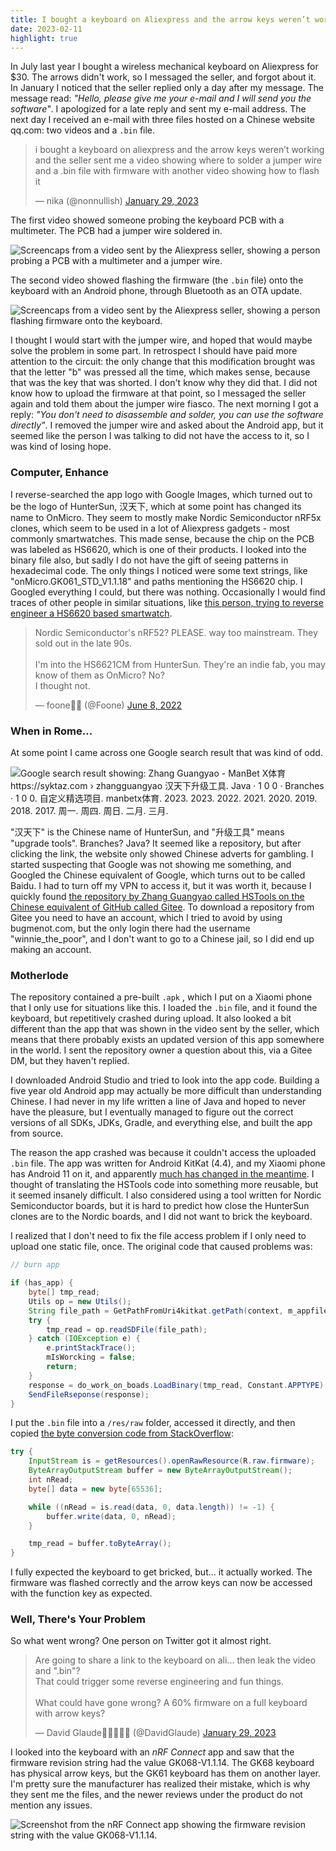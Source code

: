 ```yaml
---
title: I bought a keyboard on Aliexpress and the arrow keys weren’t working and the seller sent me a video showing where to solder a jumper wire and a .bin file with firmware with another video showing how to flash it
date: 2023-02-11
highlight: true
---
```

In July last year I bought a wireless mechanical keyboard on Aliexpress for $30. The arrows didn't work, so I messaged the seller, and forgot about it. In January I noticed that the seller replied only a day after my message. The message read: _"Hello, please give me your e-mail and I will send you the software"_. I apologized for a late reply and sent my e-mail address. The next day I received an e-mail with three files hosted on a Chinese website qq.com: two videos and a `.bin` file.

<blockquote class="twitter-tweet"><p lang="en" dir="ltr">i bought a keyboard on aliexpress and the arrow keys weren’t working and the seller sent me a video showing where to solder a jumper wire and a .bin file with firmware with another video showing how to flash it</p>&mdash; nika (@nonnullish) <a href="https://twitter.com/nonnullish/status/1619760697482833921">January 29, 2023</a></blockquote>

The first video showed someone probing the keyboard PCB with a multimeter. The PCB had a jumper wire soldered in.

![Screencaps from a video sent by the Aliexpress seller, showing a person probing a PCB with a multimeter and a jumper wire.](screencaps-1.jpg)

The second video showed flashing the firmware (the `.bin` file) onto the keyboard with an Android phone, through Bluetooth as an OTA update.

![Screencaps from a video sent by the Aliexpress seller, showing a person flashing firmware onto the keyboard.](screencaps-2.jpg)

I thought I would start with the jumper wire, and hoped that would maybe solve the problem in some part. In retrospect I should have paid more attention to the circuit: the only change that this modification brought was that the letter "b" was pressed all the time, which makes sense, because that was the key that was shorted. I don't know why they did that. I did not know how to upload the firmware at that point, so I messaged the seller again and told them about the jumper wire fiasco. The next morning I got a reply: _"You don't need to disassemble and solder, you can use the software directly"_. I removed the jumper wire and asked about the Android app, but it seemed like the person I was talking to did not have the access to it, so I was kind of losing hope.

### Computer, Enhance

I reverse-searched the app logo with Google Images, which turned out to be the logo of HunterSun, 汉天下, which at some point has changed its name to OnMicro. They seem to mostly make Nordic Semiconductor nRF5x clones, which seem to be used in a lot of Aliexpress gadgets - most commonly smartwatches. This made sense, because the chip on the PCB was labeled as HS6620, which is one of their products. I looked into the binary file also, but sadly I do not have the gift of seeing patterns in hexadecimal code. The only things I noticed were some text strings, like "onMicro.GK061_STD_V1.1.18" and paths mentioning the HS6620 chip. I Googled everything I could, but there was nothing. Occasionally I would find traces of other people in similar situations, like [this person, trying to reverse engineer a HS6620 based smartwatch](https://github.com/rbaron/HS6620D-smartwatch-reveng).

<blockquote class="twitter-tweet"><p lang="en" dir="ltr">Nordic Semiconductor&#39;s nRF52? PLEASE. way too mainstream. They sold out in the late 90s. <br><br>I&#39;m into the HS6621CM from HunterSun. They&#39;re an indie fab, you may know of them as OnMicro? No? <br>I thought not.</p>&mdash; foone🏳️‍⚧️ (@Foone) <a href="https://twitter.com/Foone/status/1534545540339204096">June 8, 2022</a></blockquote>


### When in Rome...

At some point I came across one Google search result that was kind of odd.

![Google search result showing: Zhang Guangyao - ManBet X体育 https://syktaz.com › zhangguangyao 汉天下升级工具. Java · 1 0 0 · Branches · 1 0 0. 自定义精选项目. manbetx体育. 2023. 2023. 2022. 2021. 2020. 2019. 2018. 2017. 周一. 周四. 周日. 二月. 三月.](zhang.png)

"汉天下" is the Chinese name of HunterSun, and "升级工具" means "upgrade tools". Branches? Java? It seemed like a repository, but after clicking the link, the website only showed Chinese adverts for gambling. I started suspecting that Google was not showing me something, and Googled the Chinese equivalent of Google, which turns out to be called Baidu. I had to turn off my VPN to access it, but it was worth it, because I quickly found [the repository by Zhang Guangyao called HSTools on the Chinese equivalent of GitHub called Gitee](https://gitee.com/zhangguangyao/HSTools/tree/master). To download a repository from Gitee you need to have an account, which I tried to avoid by using bugmenot.com, but the only login there had the username "winnie_the_poor", and I don't want to go to a Chinese jail, so I did end up making an account.

### Motherlode

The repository contained a pre-built `.apk` , which I put on a Xiaomi phone that I only use for situations like this. I loaded the `.bin` file, and it found the keyboard, but repetitively crashed during upload. It also looked a bit different than the app that was shown in the video sent by the seller, which means that there probably exists an updated version of this app somewhere in the world. I sent the repository owner a question about this, via a Gitee DM, but they haven't replied.

I downloaded Android Studio and tried to look into the app code. Building a five year old Android app may actually be more difficult than understanding Chinese. I had never in my life written a line of Java and hoped to never have the pleasure, but I eventually managed to figure out the correct versions of all SDKs, JDKs, Gradle, and everything else, and built the app from source.

The reason the app crashed was because it couldn't access the uploaded `.bin` file. The app was written for Android KitKat (4.4), and my Xiaomi phone has Android 11 on it, and apparently [much has changed in the meantime](https://stackoverflow.com/a/65514216). I thought of translating the HSTools code into something more reusable, but it seemed insanely difficult. I also considered using a tool written for Nordic Semiconductor boards, but it is hard to predict how close the HunterSun clones are to the Nordic boards, and I did not want to brick the keyboard.

I realized that I don't need to fix the file access problem if I only need to upload one static file, once.
The original code that caused problems was:

```java
// burn app

if (has_app) {
    byte[] tmp_read;
    Utils op = new Utils();
    String file_path = GetPathFromUri4kitkat.getPath(context, m_appfile_uri);
    try {
        tmp_read = op.readSDFile(file_path);
    } catch (IOException e) {
        e.printStackTrace();
        mIsWorcking = false;
        return;
    }
    response = do_work_on_boads.LoadBinary(tmp_read, Constant.APPTYPE);
    SendFileRseponse(response);
}
```

I put the `.bin` file into a `/res/raw` folder, accessed it directly, and then copied [the byte conversion code from StackOverflow](https://stackoverflow.com/a/1264737):

```java
try {
    InputStream is = getResources().openRawResource(R.raw.firmware);
    ByteArrayOutputStream buffer = new ByteArrayOutputStream();
    int nRead;
    byte[] data = new byte[65536];

    while ((nRead = is.read(data, 0, data.length)) != -1) {
        buffer.write(data, 0, nRead);
    }

    tmp_read = buffer.toByteArray();
}
```

I fully expected the keyboard to get bricked, but... it actually worked. The firmware was flashed correctly and the arrow keys can now be accessed with the function key as expected.

### Well, There's Your Problem

So what went wrong? One person on Twitter got it almost right.

<blockquote class="twitter-tweet"><p lang="en" dir="ltr">Are going to share a link to the keyboard on ali... then leak the video and &quot;.bin&quot;?<br>That could trigger some reverse engineering and fun things.<br><br>What could have gone wrong? A 60% firmware on a full keyboard with arrow keys?</p>&mdash; David Glaude🦠💉💉💉💉 (@DavidGlaude) <a href="https://twitter.com/DavidGlaude/status/1619844987839205377">January 29, 2023</a></blockquote>

I looked into the keyboard with an _nRF Connect_ app and saw that the firmware revision string had the value GK068-V1.1.14. The GK68 keyboard has physical arrow keys, but the GK61 keyboard has them on another layer. I'm pretty sure the manufacturer has realized their mistake, which is why they sent me the files, and the newer reviews under the product do not mention any issues.

![Screenshot from the nRF Connect app showing the firmware revision string with the value GK068-V1.1.14.](screenshot-gk68.jpg)